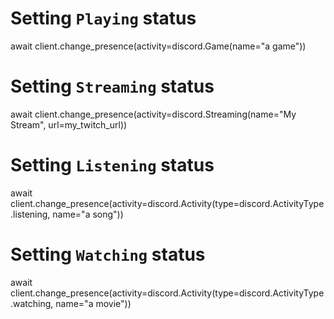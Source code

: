 # Setting `Playing` status
await client.change_presence(activity=discord.Game(name="a game"))

# Setting `Streaming` status
await client.change_presence(activity=discord.Streaming(name="My Stream", url=my_twitch_url))

# Setting `Listening` status
await client.change_presence(activity=discord.Activity(type=discord.ActivityType.listening, name="a song"))

# Setting `Watching` status
await client.change_presence(activity=discord.Activity(type=discord.ActivityType.watching, name="a movie"))
